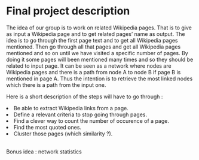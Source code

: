  <h1>Final project description </h1>

  The idea of our group is to work on related Wikipedia pages. That is to give as input a Wikipedia page and to get related pages’ name as output. 
The idea is to go through the first page text and to get all Wikipedia pages mentioned. 
Then go through all that pages and get all Wikipedia pages mentioned and so on until we have visited a specific number of pages. 
By doing it some pages will been mentioned many times and so they should be related to input page. 
It can be seen as a network where nodes are Wikipedia pages and there is a path from node A to node B if page B is mentioned in page A. 
Thus the intention is to retrieve the most linked nodes which there is a path from the input one.

  Here is a short description of the steps will have to go through :
<li>Be able to extract Wikipedia links from a page.</li>
<li>Define a relevant criteria to stop going through pages.</li>
<li>Find a clever way to count the number of occurence of a page.</li>
<li>Find the most quoted ones.</li>
<li>Cluster those pages (which similarity ?).</li>

<br>Bonus idea : network statistics
